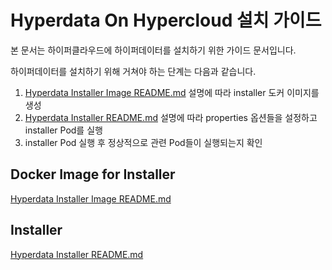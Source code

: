 # Hyperdata On Hypercloud 설치 가이드

본 문서는 하이퍼클라우드에 하이퍼데이터를 설치하기 위한 가이드 문서입니다.

하이퍼데이터를 설치하기 위해 거쳐야 하는 단계는 다음과 같습니다.

1. [Hyperdata Installer Image README.md](./source/README.md) 설명에 따라 installer 도커 이미지를 생성
2. [Hyperdata Installer README.md](./installer/README.md) 설명에 따라 properties 옵션들을 설정하고 installer Pod를 실행
3. installer Pod 실행 후 정상적으로 관련 Pod들이 실행되는지 확인




## Docker Image for Installer
[Hyperdata Installer Image README.md](./source/README.md)

## Installer
[Hyperdata Installer README.md](./installer/README.md)